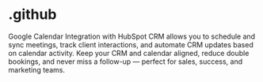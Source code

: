 # .github
Google Calendar Integration with HubSpot CRM allows you to schedule and sync meetings, track client interactions, and automate CRM updates based on calendar activity. Keep your CRM and calendar aligned, reduce double bookings, and never miss a follow-up — perfect for sales, success, and marketing teams.
